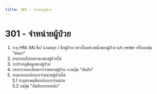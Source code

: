 ```yaml
---
title: 301 - จำหน่ายผู้ป่วย
---
```

# 301 - จำหน่ายผู้ป่วย
1. ระบุ HN/ AN ชื่อ/ นามสกุล / ตึกผู้ป่วย อย่างใดอย่างหนึ่งของผู้ป่วย แล้ว enter หรือกดปุ่ม "ค้นหา" 
2. สามารถเลือกสถานะของผู้ป่วยได้ 
3. จะปรากฏข้อมูลของผู้ป่วย
4. กรอกรายละเอียดการจำหน่ายผู้ป่วย >กดปุ่ม "บันทึก"
5. สามารถยกเลิกการจำหน่ายผู้ป่วยได้  
  5.1 ระบุสาเหตุที่ยกเลิกการจำหน่าย  
  5.2 กดปุ่ม "บันทึกการยกเลิก"  